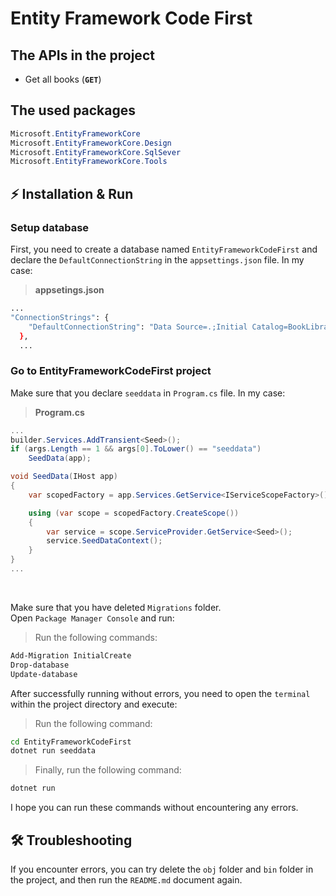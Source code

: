 # Entity Framework Code First

## The APIs in the project
* Get all books (**`GET`**)
## The used packages
```cs
Microsoft.EntityFrameworkCore
Microsoft.EntityFrameworkCore.Design
Microsoft.EntityFrameworkCore.SqlSever
Microsoft.EntityFrameworkCore.Tools
```
## ⚡ Installation & Run

### Setup database
First, you need to create a database named `EntityFrameworkCodeFirst` and declare the `DefaultConnectionString`
in the `appsettings.json` file. In my case:
>**appsetings.json**
```sh
...
"ConnectionStrings": {
    "DefaultConnectionString": "Data Source=.;Initial Catalog=BookLibraryCodeFirst;Integrated Security=True;Trusted_Connection=True;TrustServerCertificate=True;"
  },
  ...
```
### Go to EntityFrameworkCodeFirst project
Make sure that you declare `seeddata` in `Program.cs` file. In my case:
>**Program.cs**
```cs
...
builder.Services.AddTransient<Seed>();
if (args.Length == 1 && args[0].ToLower() == "seeddata")
    SeedData(app);

void SeedData(IHost app)
{
    var scopedFactory = app.Services.GetService<IServiceScopeFactory>();

    using (var scope = scopedFactory.CreateScope())
    {
        var service = scope.ServiceProvider.GetService<Seed>();
        service.SeedDataContext();
    }
}
...
```
<br>

Make sure that you have deleted `Migrations` folder. <br>
Open `Package Manager Console` and run:
>Run the following commands:
```sh
Add-Migration InitialCreate
Drop-database
Update-database
```
After successfully running without errors, you need to open the `terminal` within the project directory and execute:
>Run the following command:
```sh
cd EntityFrameworkCodeFirst
dotnet run seeddata
```
>Finally, run the following command:
```sh
dotnet run
```
I hope you can run these commands without encountering any errors.

## 🛠️ Troubleshooting
If you encounter errors, you can try delete the `obj` folder and `bin` folder in the project, and then run the `README.md` document again.
